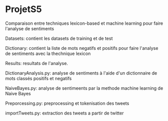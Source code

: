 # ProjetS5 
Comparaison entre techniques lexicon-based et machine learning pour faire l'analyse de sentiments

Datasets: contient les datasets de training et de test

Dictionary: contient la liste de mots negatifs et positifs pour faire l'analyse de sentiments avec la thechnique lexicon

Results: resultats de l'analyse.

DictionaryAnalysis.py: analyse de sentiments à l'aide d'un dictionnaire de mots classés positifs et negatifs

NaiveBayes.py: analyse de sentimeents par la methode machine learning de Naive Bayes

Preporcessing.py: preprocessing et tokenisation des tweets

importTweets.py: extraction des tweets a partir de twitter
